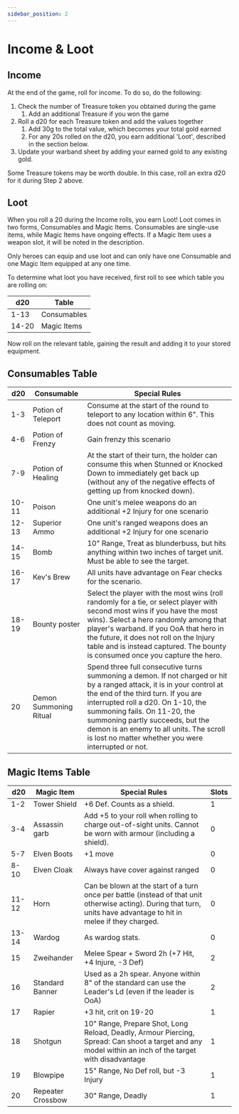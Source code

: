 ```yaml
---
sidebar_position: 2
---
```

# Income & Loot

## Income

At the end of the game, roll for income. To do so, do the following:

1. Check the number of Treasure token you obtained during the game
	1. Add an additional Treasure if you won the game
2. Roll a d20 for each Treasure token and add the values together
	1. Add 30g to the total value, which becomes your total gold earned
	2. For any 20s rolled on the d20, you earn additional 'Loot', described in the section below.
3. Update your warband sheet by adding your earned gold to any existing gold.

Some Treasure tokens may be worth double. In this case, roll an extra d20 for it during Step 2 above.
## Loot

When you roll a 20 during the Income rolls, you earn Loot! Loot comes in two forms, Consumables and Magic Items. Consumables are single-use items, while Magic Items have ongoing effects. If a Magic Item uses a weapon slot, it will be noted in the description.

Only heroes can equip and use loot and can only have one Consumable and one Magic Item equipped at any one time.

To determine what loot you have received, first roll to see which table you are rolling on:

| d20   | Table       |
| ----- | ----------- |
| 1-13  | Consumables |
| 14-20 | Magic Items |
Now roll on the relevant table, gaining the result and adding it to your stored equipment.
## Consumables Table

| d20   | Consumable             | Special Rules                                                                                                                                                                                                                                                                                                                                                           |
| ----- | ---------------------- | ----------------------------------------------------------------------------------------------------------------------------------------------------------------------------------------------------------------------------------------------------------------------------------------------------------------------------------------------------------------------- |
| 1-3   | Potion of Teleport     | Consume at the start of the round to teleport to any location within 6". This does not count as moving.                                                                                                                                                                                                                                                                 |
| 4-6   | Potion of Frenzy       | Gain frenzy this scenario                                                                                                                                                                                                                                                                                                                                               |
| 7-9   | Potion of Healing      | At the start of their turn, the holder can consume this when Stunned or Knocked Down to immediately get back up (without any of the negative effects of getting up from knocked down).                                                                                                                                                                                  |
| 10-11 | Poison                 | One unit's melee weapons do an additional +2 Injury for one scenario                                                                                                                                                                                                                                                                                                    |
| 12-13 | Superior Ammo          | One unit's ranged weapons does an additional +2 Injury for one scenario                                                                                                                                                                                                                                                                                                 |
| 14-15 | Bomb                   | 10" Range, Treat as blunderbuss, but hits anything within two inches of target unit. Must be able to see the target.                                                                                                                                                                                                                                                    |
| 16-17 | Kev's Brew             | All units have advantage on Fear checks for the scenario.                                                                                                                                                                                                                                                                                                               |
| 18-19 | Bounty poster          | Select the player with the most wins (roll randomly for a tie, or select player with second most wins if you have the most wins). Select a hero randomly among that player's warband. If you OoA that hero in the future, it does not roll on the Injury table and is instead captured. The bounty is consumed once you capture the hero.                               |
| 20    | Demon Summoning Ritual | Spend three full consecutive turns summoning a demon. If not charged or hit by a ranged attack, it is in your control at the end of the third turn. If you are interrupted roll a d20. On 1-10, the summoning fails. On 11-20, the summoning partly succeeds, but the demon is an enemy to all units. The scroll is lost no matter whether you were interrupted or not. |

## Magic Items Table


| d20   | Magic Item        | Special Rules                                                                                                                                                        | Slots |
| ----- | ----------------- | -------------------------------------------------------------------------------------------------------------------------------------------------------------------- | ----- |
| 1-2   | Tower Shield      | +6 Def. Counts as a shield.                                                                                                                                          | 1     |
| 3-4   | Assassin garb     | Add +5 to your roll when rolling to charge out-of-sight units. Cannot be worn with armour (including a shield).                                                      | 0     |
| 5-7   | Elven Boots       | +1 move                                                                                                                                                              | 0     |
| 8-10  | Elven Cloak       | Always have cover against ranged                                                                                                                                     | 0     |
| 11-12 | Horn              | Can be blown at the start of a turn once per battle (instead of that unit otherwise acting). During that turn, units have advantage to hit in melee if they charged. | 0     |
| 13-14 | Wardog            | As wardog stats.                                                                                                                                                     | 0     |
| 15    | Zweihander        | Melee Spear + Sword 2h (+7 Hit, +4 Injure, -3 Def)                                                                                                                   | 2     |
| 16    | Standard Banner   | Used as a 2h spear. Anyone within 8" of the standard can use the Leader's Ld (even if the leader is OoA)                                                             | 2     |
| 17    | Rapier            | +3 hit, crit on 19-20                                                                                                                                                | 1     |
| 18    | Shotgun           | 10" Range, Prepare Shot, Long Reload, Deadly, Armour Piercing, Spread: Can shoot a target and any model within an inch of the target with disadvantage               | 1     |
| 19    | Blowpipe          | 15" Range, No Def roll, but -3 Injury                                                                                                                                | 1     |
| 20    | Repeater Crossbow | 30" Range, Deadly                                                                                                                                                    | 1     |
